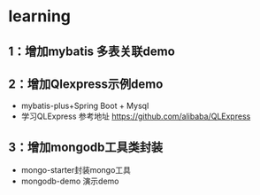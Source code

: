 # learning


## 1：增加mybatis 多表关联demo

## 2：增加Qlexpress示例demo
-    mybatis-plus+Spring Boot + Mysql
-   学习QLExpress 参考地址 https://github.com/alibaba/QLExpress


## 3：增加mongodb工具类封装

- mongo-starter封装mongo工具
- mongodb-demo 演示demo